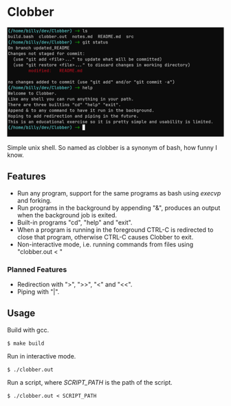 # Clobber

![Example command line usage.](images/terminal_screenshot.png)

Simple unix shell. So named as clobber is a synonym of bash, how funny I know.

## Features

+ Run any program, support for the same programs as bash using *execvp* and forking.
+ Run programs in the background by appending "&", produces an output when the background job is exited.
+ Built-in programs "cd", "help" and "exit".
+ When a program is running in the foreground CTRL-C is redirected to close that program, otherwise CTRL-C 
causes Clobber to exit.
+ Non-interactive mode, i.e. running commands from files using "clobber.out < "

### Planned Features

+ Redirection with ">", ">>", "<" and "<<".
+ Piping with "|".

## Usage 

Build with gcc.
```
$ make build
```
Run in interactive mode.
```
$ ./clobber.out
```
Run a script, where *SCRIPT_PATH* is the path of the script.
```
$ ./clobber.out < SCRIPT_PATH
```

